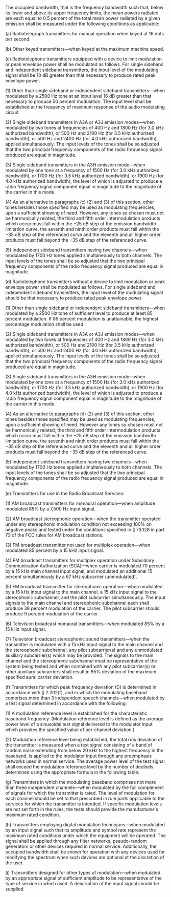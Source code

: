 The occupied bandwidth, that is the frequency bandwidth such that, below its lower and above its upper frequency limits, the mean powers radiated are each equal to 0.5 percent of the total mean power radiated by a given emission shall be measured under the following conditions as applicable:

(a) Radiotelegraph transmitters for manual operation when keyed at 16 dots per second.

(b) Other keyed transmitters—when keyed at the maximum machine speed.

(c) Radiotelephone transmitters equipped with a device to limit modulation or peak envelope power shall be modulated as follows. For single sideband and independent sideband transmitters, the input level of the modulating signal shall be 10 dB greater than that necessary to produce rated peak envelope power.

(1) Other than single sideband or independent sideband transmitters—when modulated by a 2500 Hz tone at an input level 16 dB greater than that necessary to produce 50 percent modulation. The input level shall be established at the frequency of maximum response of the audio modulating circuit.

(2) Single sideband transmitters in A3A or A3J emission modes—when modulated by two tones at frequencies of 400 Hz and 1800 Hz (for 3.0 kHz authorized bandwidth), or 500 Hz and 2100 Hz (for 3.5 kHz authorized bandwidth), or 500 Hz and 2400 Hz (for 4.0 kHz authorized bandwidth), applied simultaneously. The input levels of the tones shall be so adjusted that the two principal frequency components of the radio frequency signal produced are equal in magnitude.

(3) Single sideband transmitters in the A3H emission mode—when modulated by one tone at a frequency of 1500 Hz (for 3.0 kHz authorized bandwidth), or 1700 Hz (for 3.5 kHz authorized bandwidth), or 1900 Hz (for 4.0 kHz authorized bandwidth), the level of which is adjusted to produce a radio frequency signal component equal in magnitude to the magnitude of the carrier in this mode.

(4) As an alternative to paragraphs (c) (2) and (3) of this section, other tones besides those specified may be used as modulating frequencies, upon a sufficient showing of need. However, any tones so chosen must not be harmonically related, the third and fifth order intermodulation products which occur must fall within the −25 dB step of the emission bandwidth limitation curve, the seventh and ninth order products must fall within the −35 dB step of the referenced curve and the eleventh and all higher order products must fall beyond the −35 dB step of the referenced curve.

(5) Independent sideband transmitters having two channels—when modulated by 1700 Hz tones applied simultaneously to both channels. The input levels of the tones shall be so adjusted that the two principal frequency components of the radio frequency signal produced are equal in magnitude.

(d) Radiotelephone transmitters without a device to limit modulation or peak envelope power shall be modulated as follows. For single sideband and independent sideband transmitters, the input level of the modulating signal should be that necessary to produce rated peak envelope power.

(1) Other than single sideband or independent sideband transmitters—when modulated by a 2500 Hz tone of sufficient level to produce at least 85 percent modulation. If 85 percent modulation is unattainable, the highest percentage modulation shall be used.

(2) Single sideband transmitters in A3A or A3J emission modes—when modulated by two tones at frequencies of 400 Hz and 1800 Hz (for 3.0 kHz authorized bandwidth), or 500 Hz and 2100 Hz (for 3.5 kHz authorized bandwidth), or 500 Hz and 2400 Hz (for 4.0 kHz authorized bandwidth), applied simultaneously. The input levels of the tones shall be so adjusted that the two principal frequency components of the radio frequency signal produced are equal in magnitude.

(3) Single sideband transmitters in the A3H emission mode—when modulated by one tone at a frequency of 1500 Hz (for 3.0 kHz authorized bandwidth), or 1700 Hz (for 3.5 kHz authorized bandwidth), or 1900 Hz (for 4.0 kHz authorized bandwidth), the level of which is adjusted to produce a radio frequency signal component equal in magnitude to the magnitude of the carrier in this mode.

(4) As an alternative to paragraphs (d) (2) and (3) of this section, other tones besides those specified may be used as modulating frequencies, upon a sufficient showing of need. However any tones so chosen must not be harmonically related, the third and fifth order intermodulation products which occur must fall within the −25 dB step of the emission bandwidth limitation curve, the seventh and ninth order products must fall within the −35 dB step of the referenced curve and the eleventh and all higher order products must fall beyond the −35 dB step of the referenced curve.

(5) Independent sideband transmitters having two channels—when modulated by 1700 Hz tones applied simultaneously to both channels. The input levels of the tones shall be so adjusted that the two principal frequency components of the radio frequency signal produced are equal in magnitude.

(e) Transmitters for use in the Radio Broadcast Services:

(1) AM broadcast transmitters for monaural operation—when amplitude modulated 85% by a 7,500 Hz input signal.

(2) AM broadcast stereophonic operation—when the transmitter operated under any stereophonic modulation condition not exceeding 100% on negative peaks and tested under the conditions specified in § 73.128 in part 73 of the FCC rules for AM broadcast stations.

(3) FM broadcast transmitter not used for multiplex operation—when modulated 85 percent by a 15 kHz input signal.

(4) FM broadcast transmitters for multiplex operation under Subsidiary Communication Authorization (SCA)—when carrier is modulated 70 percent by a 15 kHz main channel input signal, and modulated an additional 15 percent simultaneously by a 67 kHz subcarrier (unmodulated).

(5) FM broadcast transmitter for stereophonic operation—when modulated by a 15 kHz input signal to the main channel, a 15 kHz input signal to the stereophonic subchannel, and the pilot subcarrier simultaneously. The input signals to the main channel and stereophonic subchannel each shall produce 38 percent modulation of the carrier. The pilot subcarrier should produce 9 percent modulation of the carrier.

(6) Television broadcast monaural transmitters—when modulated 85% by a 15 kHz input signal.

(7) Television broadcast stereophonic sound transmitters—when the transmitter is modulated with a 15 kHz input signal to the main channel and the stereophonic subchannel, any pilot subcarrier(s) and any unmodulated auxiliary subcarrier(s) which may be provided. The signals to the main channel and the stereophonic subchannel must be representative of the system being tested and when combined with any pilot subcarrier(s) or other auxiliary subcarriers shall result in 85% deviation of the maximum specified aural carrier deviation.

(f) Transmitters for which peak frequency deviation (D) is determined in accordance with § 2.202(f), and in which the modulating baseband comprises more than 3 independent speech channels—when modulated by a test signal determined in accordance with the following:

(1) A modulation reference level is established for the characteristic baseband frequency. (Modulation reference level is defined as the average power level of a sinusoidal test signal delivered to the modulator input which provides the specified value of per-channel deviation.)

(2) Modulation reference level being established, the total rms deviation of the transmitter is measured when a test signal consisting of a band of random noise extending from below 20 kHz to the highest frequency in the baseband, is applied to the modulator input through any preemphasis networks used in normal service. The average power level of the test signal shall exceed the modulation reference level by the number of decibels determined using the appropriate formula in the following table:
                

(g) Transmitters in which the modulating baseband comprises not more than three independent channels—when modulated by the full complement of signals for which the transmitter is rated. The level of modulation for each channel should be set to that prescribed in rule parts applicable to the services for which the transmitter is intended. If specific modulation levels are not set forth in the rules, the tests should provide the manufacturer's maximum rated condition.

(h) Transmitters employing digital modulation techniques—when modulated by an input signal such that its amplitude and symbol rate represent the maximum rated conditions under which the equipment will be operated. The signal shall be applied through any filter networks, pseudo-random generators or other devices required in normal service. Additionally, the occupied bandwidth shall be shown for operation with any devices used for modifying the spectrum when such devices are optional at the discretion of the user.

(i) Transmitters designed for other types of modulation—when modulated by an appropriate signal of sufficient amplitude to be representative of the type of service in which used. A description of the input signal should be supplied.

